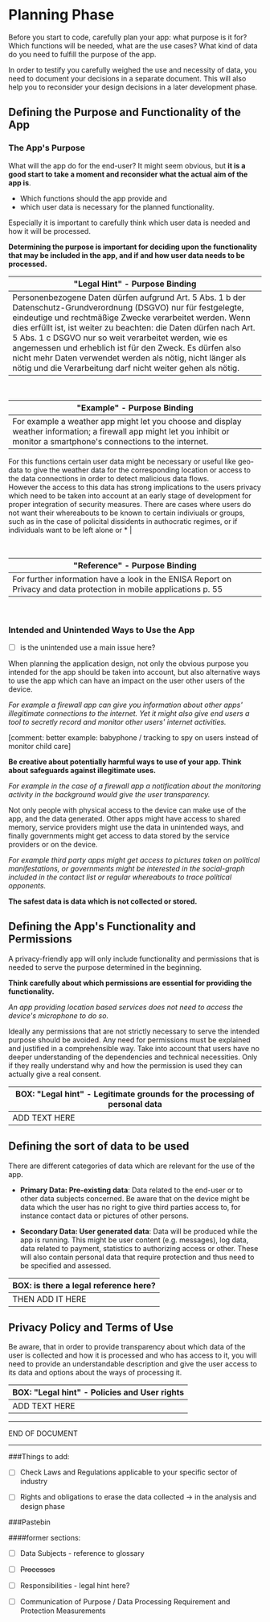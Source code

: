 # Planning Phase

Before you start to code, carefully plan your app: what purpose is it for? 
Which functions will be needed, what are the use cases?
What kind of data do you need to fulfill the purpose of the app.

In order to testify you carefully weighed the use and necessity of data, you need to document your decisions in a separate document. This will also help you to reconsider your design decisions in a later development phase.

## Defining the Purpose and Functionality of the App

### The App's Purpose

What will the app do for the end-user? 
It might seem obvious, but **it is a good start to take a moment and reconsider what the actual aim of the app is**.

- Which functions should the app provide and
- which user data is necessary for the planned functionality.

Especially it is important to carefully think which user data is needed and how it will be processed.


**Determining the purpose is important for deciding upon the functionality that may be included in the app, and if and how user data needs to be processed.**
<br>


| "Legal Hint" - Purpose Binding  |
|---|
|   Personenbezogene Daten dürfen aufgrund Art. 5 Abs. 1 b der Datenschutz-Grundverordnung (DSGVO) nur für festgelegte, eindeutige und rechtmäßige Zwecke verarbeitet werden. Wenn dies erfüllt ist, ist weiter zu beachten: die Daten dürfen nach Art. 5 Abs. 1 c DSGVO nur so weit verarbeitet werden, wie es angemessen und erheblich ist für den Zweck. Es dürfen also nicht mehr Daten verwendet werden als nötig, nicht länger als nötig und die Verarbeitung darf nicht weiter gehen als nötig. |



<br>

| "Example" - Purpose Binding |
|---|
| For example a weather app might let you choose and display weather information; a firewall app might let you inhibit or monitor a smartphone's connections to the internet. <br> 
For this functions certain user data might be necessary or useful like geo-data to give the weather data for the corresponding location or access to the data connections in order to detect malicious data flows. <br>
However the access to this data has strong implications to the users privacy which need to be taken into account at an early stage of development for proper integration of security measures. There are cases where users do not want their whereabouts to be known to certain indiviuals or groups, such as in the case of policital dissidents in authocratic regimes, or if individuals want to be left alone or * |

<br> 

| "Reference" - Purpose Binding |
|---|
| For further information have a look in the  ENISA Report on Privacy and data protection in mobile applications p. 55 |

<br>

### Intended and Unintended Ways to Use the App

- [ ] is the unintended use a main issue here?

When planning the application design, not only the obvious purpose you intended for the app should be taken into account, but also alternative ways to use the app which can have an impact on the user other users of the device.

*For example a firewall app can give you information about other apps' illegitimate connections to the internet. Yet it might also give end users a tool to secretly record and monitor other users' internet activities.*

[comment: better example: babyphone / tracking to spy on users instead of monitor child care]

**Be creative about potentially harmful ways to use of your app. Think about safeguards against illegitimate uses.**

*For example in the case of a firewall app a notification about the monitoring activity in the background would give the user transparency.*

Not only people with physical access to the device can make use of the app, and the data generated. Other apps might have access to shared memory, service providers might use the data in unintended ways, and finally governments might get access to data stored by the service providers or on the device.

*For example third party apps might get access to pictures taken on political manifestations, or governments might be interested in the social-graph included in the contact list or regular whereabouts to trace political opponents.*

**The safest data is data which is not collected or stored.**

## Defining the App's Functionality and Permissions

A privacy-friendly app will only include functionality and permissions that is needed to serve the purpose determined in the beginning.

**Think carefully about which permissions are essential for providing the functionality.**

*An app providing location based services does not need to access the device's microphone to do so.*

Ideally any permissions that are not strictly necessary to serve the intended purpose should be avoided. Any need for permissions must be explained and justified in a comprehensible way. Take into account that users have no deeper understanding of the dependencies and technical necessities. Only if they really understand why and how the permission is used they can actually give a real consent.

| BOX: "Legal hint" - Legitimate grounds for the processing of personal data |
|---|
| ADD TEXT HERE|


## Defining the sort of data to be used

There are different categories of data which are relevant for the use of the app.

 - **Primary Data: Pre-existing data**: Data related to the end-user or to other data subjects concerned. Be aware that on the device might be data which the user has no right to give third parties access to, for instance contact data or pictures of other persons.

 - **Secondary Data: User generated data**: Data will be produced while the app is running. This might be user content (e.g. messages), log data, data related to payment, statistics to authorizing access or other. These will also contain personal data that require protection and thus need to be specified and assessed.

| BOX: is there a legal reference here? |
|---|
| THEN ADD IT HERE |

## Privacy Policy and Terms of Use

Be aware, that in order to provide transparency about which data of the user is collected and how it is processed and who has access to it, you will need to provide an understandable description and give the user access to its data and options about the ways of processing it.

|BOX: "Legal hint" - Policies and User rights |
|---|
|ADD TEXT HERE| 

---
END OF DOCUMENT

---

###Things to add:
 - [ ] Check Laws and Regulations applicable to your specific sector of industry

 - [ ] Rights and obligations to erase the data collected -> in the analysis and design phase

###Pastebin

####former sections:

 - [ ] Data Subjects - reference to glossary

 - [ ] <del>Processes</del>

 - [ ] Responsibilities - legal hint here?

 - [ ] Communication of Purpose / Data Processing Requirement and Protection Measurements



